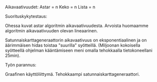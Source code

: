 Aikavaativuudet: Astar = n
		 Keko = n
		 Lista = n




Suorituskykytestaus:

Ohessa kuvat astar algoritmin aikavaativuudesta. Arvoista huomaamme algoritmin aikavaativuuden olevan lineaarinen. 

Satunnaiskarttageneraattorin aikavaativuus on eksponentiaalinen ja on äärimmäisen hidas toistaa "suurilla" syötteillä. (Miljoonan kokoisella syötteellä ohjelman kääntämiseen meni omalla tehokkaalla tietokoneellani 25min).

Työn parannus:

Graafinen käyttöliittymä. Tehokkaampi satunnaiskarttageneraattori.
